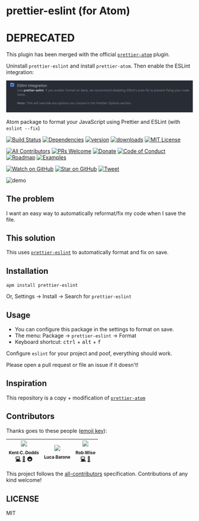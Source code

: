 # prettier-eslint (for Atom)

# DEPRECATED

This plugin has been merged with the official [`prettier-atom`](https://atom.io/packages/prettier-atom) plugin.

Uninstall `prettier-eslint` and install `prettier-atom`. Then enable the ESLint integration:

<a href="https://atom.io/packages/prettier-atom" title="Enable ESLint integration">
  <img src="https://github.com/kentcdodds/prettier-eslint-atom/raw/master/other/prettier-atom-settings.png" alt="Settings Screenshot" title="Settings Screenshot" width="700" />
</a>

Atom package to format your JavaScript using Prettier and ESLint (with `eslint --fix`)

<!-- [![Code Coverage][coverage-badge]][coverage] TODO! Add coverage! -->

[![Build Status][build-badge]][build]
[![Dependencies][dependencyci-badge]][dependencyci]
[![version][version-badge]][package]
[![downloads][downloads-badge]][package]
[![MIT License][license-badge]][LICENSE]

[![All Contributors](https://img.shields.io/badge/all_contributors-3-orange.svg?style=flat-square)](#contributors)
[![PRs Welcome][prs-badge]][prs]
[![Donate][donate-badge]][donate]
[![Code of Conduct][coc-badge]][coc]
[![Roadmap][roadmap-badge]][roadmap]
[![Examples][examples-badge]][examples]

[![Watch on GitHub][github-watch-badge]][github-watch]
[![Star on GitHub][github-star-badge]][github-star]
[![Tweet][twitter-badge]][twitter]

![demo](https://raw.githubusercontent.com/kentcdodds/prettier-eslint-atom/master/other/plugin.gif)

## The problem

I want an easy way to automatically reformat/fix my code when I save the file.

## This solution

This uses [`prettier-eslint`][prettier-eslint] to automatically format and fix on save.

## Installation

```
apm install prettier-eslint
```

Or, Settings → Install → Search for `prettier-eslint`

## Usage

- You can configure this package in the settings to format on save.
- The menu: Package → `prettier-eslint` → Format
- Keyboard shortcut: <kbd>ctrl</kbd> + <kbd>alt</kbd> + <kbd>f</kbd>

Configure `eslint` for your project and poof, everything should work.

Please open a pull request or file an issue if it doesn't!

## Inspiration

This repository is a copy + modification of [`prettier-atom`](https://github.com/jlongster/prettier-atom)

## Contributors

Thanks goes to these people ([emoji key][emojis]):

<!-- ALL-CONTRIBUTORS-LIST:START - Do not remove or modify this section -->
| [<img src="https://avatars.githubusercontent.com/u/1500684?v=3" width="100px;"/><br /><sub>Kent C. Dodds</sub>](https://kentcdodds.com)<br />[💻](https://github.com/kentcdodds/prettier-eslint-atom/commits?author=kentcdodds) [📖](https://github.com/kentcdodds/prettier-eslint-atom/commits?author=kentcdodds) 🚇 | [<img src="https://avatars.githubusercontent.com/u/1144075?v=3" width="100px;"/><br /><sub>Luca Barone</sub>](https://github.com/cloud-walker)<br /> | [<img src="https://avatars.githubusercontent.com/u/6173488?v=3" width="100px;"/><br /><sub>Rob Wise</sub>](https://robwise.github.io)<br />[💻](https://github.com/kentcdodds/prettier-eslint-atom/commits?author=robwise) [📖](https://github.com/kentcdodds/prettier-eslint-atom/commits?author=robwise) |
| :---: | :---: | :---: |
<!-- ALL-CONTRIBUTORS-LIST:END -->

This project follows the [all-contributors][all-contributors] specification. Contributions of any kind welcome!

## LICENSE

MIT

[npm]: https://www.npmjs.com/
[node]: https://nodejs.org
[build-badge]: https://img.shields.io/travis/kentcdodds/prettier-eslint-atom.svg?style=flat-square
[build]: https://travis-ci.org/kentcdodds/prettier-eslint-atom
[coverage-badge]: https://img.shields.io/codecov/c/github/kentcdodds/prettier-eslint-atom.svg?style=flat-square
[coverage]: https://codecov.io/github/kentcdodds/prettier-eslint-atom
[dependencyci-badge]: https://dependencyci.com/github/kentcdodds/prettier-eslint-atom/badge?style=flat-square
[dependencyci]: https://dependencyci.com/github/kentcdodds/prettier-eslint-atom
[version-badge]: https://img.shields.io/apm/v/prettier-eslint.svg?style=flat-square
[package]: https://atom.io/packages/prettier-eslint
[downloads-badge]: https://img.shields.io/apm/dm/prettier-eslint.svg?style=flat-square
[license-badge]: https://img.shields.io/apm/l/prettier-eslint.svg?style=flat-square
[license]: https://github.com/kentcdodds/prettier-eslint-atom/blob/master/LICENSE
[prs-badge]: https://img.shields.io/badge/PRs-welcome-brightgreen.svg?style=flat-square
[prs]: http://makeapullrequest.com
[donate-badge]: https://img.shields.io/badge/$-support-green.svg?style=flat-square
[donate]: http://kcd.im/donate
[coc-badge]: https://img.shields.io/badge/code%20of-conduct-ff69b4.svg?style=flat-square
[coc]: https://github.com/kentcdodds/prettier-eslint-atom/blob/master/other/CODE_OF_CONDUCT.md
[roadmap-badge]: https://img.shields.io/badge/%F0%9F%93%94-roadmap-CD9523.svg?style=flat-square
[roadmap]: https://github.com/kentcdodds/prettier-eslint-atom/blob/master/other/ROADMAP.md
[examples-badge]: https://img.shields.io/badge/%F0%9F%92%A1-examples-8C8E93.svg?style=flat-square
[examples]: https://github.com/kentcdodds/prettier-eslint-atom/blob/master/other/EXAMPLES.md
[github-watch-badge]: https://img.shields.io/github/watchers/kentcdodds/prettier-eslint-atom.svg?style=social
[github-watch]: https://github.com/kentcdodds/prettier-eslint-atom/watchers
[github-star-badge]: https://img.shields.io/github/stars/kentcdodds/prettier-eslint-atom.svg?style=social
[github-star]: https://github.com/kentcdodds/prettier-eslint-atom/stargazers
[twitter]: https://twitter.com/intent/tweet?text=Check%20out%20prettier-eslint-atom!%20https://github.com/kentcdodds/prettier-eslint-atom%20%F0%9F%91%8D
[twitter-badge]: https://img.shields.io/twitter/url/https/github.com/kentcdodds/prettier-eslint-atom.svg?style=social
[emojis]: https://github.com/kentcdodds/all-contributors#emoji-key
[all-contributors]: https://github.com/kentcdodds/all-contributors
[prettier-eslint]: https://github.com/kentcdodds/prettier-eslint
